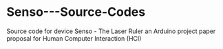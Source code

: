 # Senso---Source-Codes
Source code for device Senso - The Laser Ruler an Arduino project paper proposal for Human Computer Interaction (HCI)
